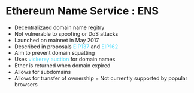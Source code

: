 # Ethereum Name Service : ENS
- Decentralizaed domain name regitry
- Not vulnerable to spoofing or DoS attacks
- Launched on mainnet in May 2017
- Described in proposals <span style="color: #48dbfb">EIP137</span> and <span style="color: #48dbfb">EIP162</span>
- Aim to prevent domain squatting
- Uses <span style="color: #48dbfb">vickerey auction</span> for domain names
- Ether is returned when domain expired
- Allows for subdomains
- Allows for transfer of ownership
= Not currently supported by popular browsers
